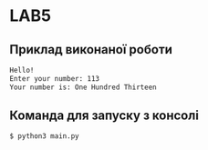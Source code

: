 # LAB5


## Приклад виконаної роботи
```bash
Hello!
Enter your number: 113
Your number is: One Hundred Thirteen 
```
## Команда для запуску з консолі 

```bash
$ python3 main.py
```

